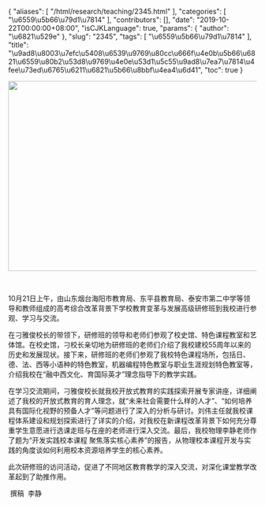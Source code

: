 {
    "aliases": [
        "/html/research/teaching/2345.html"
    ],
    "categories": [
        "\u6559\u5b66\u79d1\u7814"
    ],
    "contributors": [],
    "date": "2019-10-22T00:00:00+08:00",
    "isCJKLanguage": true,
    "params": {
        "author": "\u6821\u529e"
    },
    "slug": "2345",
    "tags": [
        "\u6559\u5b66\u79d1\u7814"
    ],
    "title": "\u9ad8\u8003\u7efc\u5408\u6539\u9769\u80cc\u666f\u4e0b\u5b66\u6821\u6559\u80b2\u53d8\u9769\u4e0e\u53d1\u5c55\u9ad8\u7ea7\u7814\u4fee\u73ed\u6765\u6211\u6821\u5b66\u8bbf\u4ea4\u6d41",
    "toc": true
}


<img
    src="https://cdn.tfls.online/mirror/full/688a899c45594d9f4b93c54231624b8cae7024fc.jpg"
    style="display:block;margin-left:auto;margin-right:auto;"
    decoding="async"
    fetchpriority="auto"
    loading="lazy"
    height="386"
    width="579"
/>




     




10月21日上午，由山东烟台海阳市教育局、东平县教育局、泰安市第二中学等领导和教师组成的高考综合改革背景下学校教育变革与发展高级研修班到我校进行参观、学习与交流。




在刁雅俊校长的带领下，研修班的领导和老师们参观了校史馆、特色课程教室和艺体馆。在校史馆，刁校长亲切地为研修班的老师们介绍了我校建校55周年以来的历史和发展现状。接下来，研修班的老师们参观了我校特色课程场所，包括日、德、法、西等小语种的特色教室，机器编程特色教室与职业生涯规划特色教室等，介绍我校在“融中西文化、育国际英才”理念指导下的教学实践。




在学习交流期间，刁雅俊校长就我校开放式教育的实践探索开展专家讲座，详细阐述了我校的开放式教育的育人理念，就“未来社会需要什么样的人才”、“如何培养具有国际化视野的预备人才”等问题进行了深入的分析与研讨。刘伟主任就我校课程体系建设和规划探索进行了详实的介绍，对我校在新课程改革背景下如何充分尊重学生意愿进行选课走班与在座的老师进行深入交流。最后，我校物理李静老师作了题为“开发实践校本课程 聚焦落实核心素养”的报告，从物理校本课程开发与实践的角度谈如何利用校本资源培养学生的核心素养。




此次研修班的访问活动，促进了不同地区教育教学的深入交流，对深化课堂教学改革起到了助推作用。




 撰稿  李静




  



